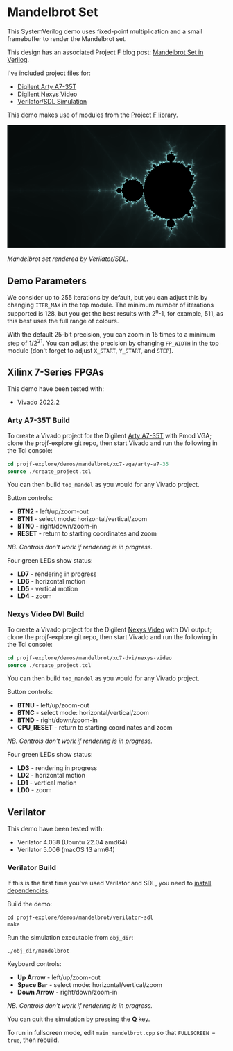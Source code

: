 # Mandelbrot Set

This SystemVerilog demo uses fixed-point multiplication and a small framebuffer to render the Mandelbrot set.

This design has an associated Project F blog post: [Mandelbrot Set in Verilog](https://projectf.io/posts/mandelbrot-verilog/).

I've included project files for:

* [Digilent Arty A7-35T](#arty-a7-35t-build)
* [Digilent Nexys Video](#nexys-video-dvi-build)
* [Verilator/SDL Simulation](#verilator-build)

This demo makes use of modules from the [Project F library](../../lib).

![](../../doc/img/sea-of-chaos.png?raw=true "")

_Mandelbrot set rendered by Verilator/SDL._

## Demo Parameters

We consider up to 255 iterations by default, but you can adjust this by changing `ITER_MAX` in the top module. The minimum number of iterations supported is 128, but you get the best results with 2<sup>n</sup>-1, for example, 511, as this best uses the full range of colours.

With the default 25-bit precision, you can zoom in 15 times to a minimum step of 1/2<sup>21</sup>. You can adjust the precision by changing `FP_WIDTH` in the top module (don't forget to adjust `X_START`, `Y_START`, and `STEP`).

## Xilinx 7-Series FPGAs

This demo have been tested with:

* Vivado 2022.2

### Arty A7-35T Build

To create a Vivado project for the Digilent [Arty A7-35T](https://reference.digilentinc.com/reference/programmable-logic/arty-a7/reference-manual) with Pmod VGA; clone the projf-explore git repo, then start Vivado and run the following in the Tcl console:

```tcl
cd projf-explore/demos/mandelbrot/xc7-vga/arty-a7-35
source ./create_project.tcl
```

You can then build `top_mandel` as you would for any Vivado project.

Button controls:

* **BTN2** - left/up/zoom-out
* **BTN1** - select mode: horizontal/vertical/zoom
* **BTN0** - right/down/zoom-in
* **RESET** - return to starting coordinates and zoom

_NB. Controls don't work if rendering is in progress._

Four green LEDs show status:

* **LD7** - rendering in progress
* **LD6** - horizontal motion
* **LD5** - vertical motion
* **LD4** - zoom

### Nexys Video DVI Build

To create a Vivado project for the Digilent [Nexys Video](https://reference.digilentinc.com/reference/programmable-logic/nexys-video/reference-manual) with DVI output; clone the projf-explore git repo, then start Vivado and run the following in the Tcl console:

```tcl
cd projf-explore/demos/mandelbrot/xc7-dvi/nexys-video
source ./create_project.tcl
```

You can then build `top_mandel` as you would for any Vivado project.

Button controls:

* **BTNU** - left/up/zoom-out
* **BTNC** - select mode: horizontal/vertical/zoom
* **BTND** - right/down/zoom-in
* **CPU_RESET** - return to starting coordinates and zoom

_NB. Controls don't work if rendering is in progress._

Four green LEDs show status:

* **LD3** - rendering in progress
* **LD2** - horizontal motion
* **LD1** - vertical motion
* **LD0** - zoom

## Verilator

This demo have been tested with:

* Verilator 4.038 (Ubuntu 22.04 amd64)
* Verilator 5.006 (macOS 13 arm64)

### Verilator Build

If this is the first time you've used Verilator and SDL, you need to [install dependencies](https://projectf.io/posts/verilog-sim-verilator-sdl/#installing-dependencies).

Build the demo:

```shell
cd projf-explore/demos/mandelbrot/verilator-sdl
make
```

Run the simulation executable from `obj_dir`:

```shell
./obj_dir/mandelbrot
```

Keyboard controls:

* **Up Arrow** - left/up/zoom-out
* **Space Bar** - select mode: horizontal/vertical/zoom
* **Down Arrow** - right/down/zoom-in

_NB. Controls don't work if rendering is in progress._

You can quit the simulation by pressing the **Q** key.

To run in fullscreen mode, edit `main_mandelbrot.cpp` so that `FULLSCREEN = true`, then rebuild.
